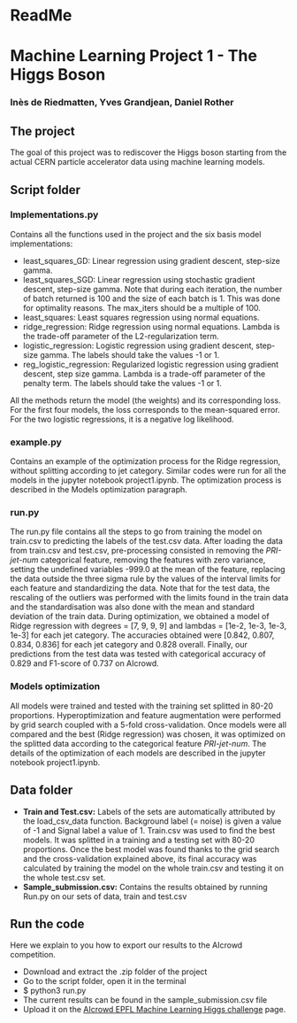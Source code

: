 # ReadMe
# Machine Learning Project 1 - The Higgs Boson
### Inès de Riedmatten, Yves Grandjean, Daniel Rother


##  The project
The goal of this project was to rediscover the Higgs boson starting from the actual CERN particle accelerator data using machine learning models.

##  Script folder

### Implementations.py
Contains all the functions used in the project and the six basis model implementations:
+ least_squares_GD: Linear regression using gradient descent, step-size gamma.
+ least_squares_SGD: Linear regression using stochastic gradient descent, step-size gamma. Note that during each iteration, the number of batch returned is 100 and the size of each batch is 1. This was done for optimality reasons. The max_iters should be a multiple of 100.
+ least_squares: Least squares regression using normal equations.
+ ridge_regression: Ridge regression using normal equations. Lambda is the trade-off parameter of the L2-regularization term.
+ logistic_regression: Logistic regression using gradient descent, step-size gamma. The labels should take the values -1 or 1.
+ reg_logistic_regression: Regularized logistic regression using gradient descent, step size gamma. Lambda is a trade-off parameter of the penalty term. The labels should take the values -1 or 1.

All the methods return the model (the weights) and its corresponding loss. For the first four models, the loss corresponds to the mean-squared error. For the two logistic regressions, it is a negative log likelihood.  

### example.py

Contains an example of the optimization process for the Ridge regression, without splitting according to jet category. Similar codes were run for all the models in the jupyter notebook project1.ipynb. The optimization process is described in the Models optimization paragraph.


### run.py

The run.py file contains all the steps to go from training the model on train.csv to predicting the labels of the test.csv data. After loading the data from train.csv and test.csv, pre-processing consisted in removing the _PRI-jet-num_ categorical feature, removing the features with zero variance, setting the undefined variables -999.0 at the mean of the feature, replacing the data outside the three sigma rule by the values of the interval limits for each feature and standardizing the data. Note that for the test data, the rescaling of the outliers was performed with the limits found in the train data and the standardisation was also done with the mean and standard deviation of the train data. During optimization, we obtained a model of Ridge regression with degrees = [7, 9, 9, 9] and lambdas = [1e-2, 1e-3, 1e-3, 1e-3] for each jet category. The accuracies obtained were [0.842, 0.807, 0.834, 0.836] for each jet category and 0.828 overall. Finally, our predictions from the test data was tested with categorical accuracy of 0.829 and F1-score of 0.737 on AIcrowd.

### Models optimization
All models were trained and tested with the training set splitted in 80-20 proportions. Hyperoptimization and feature augmentation were performed by grid search coupled with a 5-fold cross-validation. Once models were all compared and the best (Ridge regression) was chosen, it was optimized on the splitted data according to the categorical feature _PRI-jet-num_.
The details of the optimization of each models are described in the jupyter notebook project1.ipynb.

## Data folder

+ **Train and Test.csv:** Labels of the sets are automatically attributed by the load_csv_data function. Background label (= noise) is given a value of -1 and Signal label a value of 1. Train.csv was used to find the best models. It was splitted in a training and a testing set with 80-20 proportions. Once the best model was found thanks to the grid search and the cross-validation explained above, its final accuracy was calculated by training the model on the whole train.csv and testing it on the whole test.csv set.
+ **Sample_submission.csv:** Contains the results obtained by running Run.py on our sets of data, train and test.csv


## Run the code
Here we explain to you how to export our results to the AIcrowd competition.
+ Download and extract the .zip folder of the project
+ Go to the script folder, open it in the terminal
+ $ python3 run.py
+ The current results can be found in the sample_submission.csv file
+ Upload it on the [AIcrowd EPFL Machine Learning Higgs challenge](https://www.aicrowd.com/challenges/epfl-machine-learning-higgs) page.
